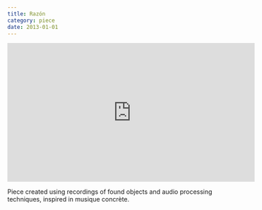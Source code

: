 ```yaml
---
title: Razón
category: piece
date: 2013-01-01
---
```


<iframe width="560" height="315" src="https://www.youtube.com/embed/ntcSjBtdwio" frameborder="0" allow="accelerometer; autoplay; encrypted-media; gyroscope; picture-in-picture" allowfullscreen></iframe>

Piece created using recordings of found objects and audio processing techniques, inspired in musique concrète.